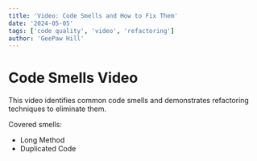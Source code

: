 ```yaml
---
title: 'Video: Code Smells and How to Fix Them'
date: '2024-05-05'
tags: ['code quality', 'video', 'refactoring']
author: 'GeePaw Hill'
---
```


# Code Smells Video

This video identifies common code smells and demonstrates refactoring techniques to eliminate them.

Covered smells:
- Long Method
- Duplicated Code
